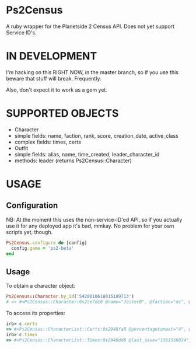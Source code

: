 Ps2Census
=========
A ruby wrapper for the Planetside 2 Census API. Does not yet support Service ID's.

IN DEVELOPMENT
==============
I'm hacking on this RIGHT NOW, in the master branch, so if you use this beware
that stuff will break. Frequently.

Also, don't expect it to work as a gem yet.

SUPPORTED OBJECTS
=================
* Character
 * simple fields: name, faction, rank, score, creation_date, active_class
 * complex fields: times, certs
* Outfit
 * simple fields: alias, name, time_created, leader_character_id 
 * methods: leader (returns Ps2Census::Character)

USAGE
=====

Configuration
-------------
NB: At the moment this uses the non-service-ID'ed API, so if you actually use it for any deployed app it's bad, mmkay.
No problem for your own scripts yet, though.

```ruby
Ps2Census.configure do |config|
  config.game = 'ps2-beta'
end
```

Usage
-----
To obtain a character object:
```ruby
Ps2Census::Character.by_id('5428010618015189713')
# => #<Ps2Census::Character:0x2ce7dc0 @name="JesterB", @faction="nc", @rank="3", @score="3639", @creation_date="1360256569", @active_class="Engineer">
```

To access its properties:
```ruby
irb> c.certs
=> #<Ps2Census::CharacterList::Certs:0x2948fa0 @percentagetonext="4", @currentpoints="2213">
irb> c.times
=> #<Ps2Census::CharacterList::Times:0x2948dd8 @last_save="1361556824", @last_login="1361555480", @minutes_played="2957">
```
